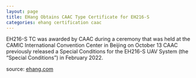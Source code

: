 ```yaml
---
layout: page
title: EHang Obtains CAAC Type Certificate for EH216-S
categories: ehang certification caac
---
```

EH216-S TC was awarded by CAAC during a ceremony that was held at the CAMIC International Convention Center in Beijing on October 13
CAAC previously released a Special Conditions for the EH216-S UAV System (the “Special Conditions”) in February 2022.

source: [ehang.com](https://www.ehang.com/news/990.html)
